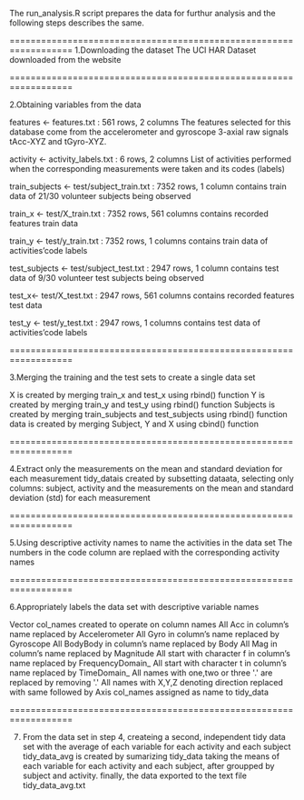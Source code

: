 The run_analysis.R script prepares the data for furthur analysis and the following steps describes the same. 

==================================================================
1.Downloading the dataset
The UCI HAR Dataset downloaded from the website

==================================================================

2.Obtaining variables from the data

features <- features.txt : 561 rows, 2 columns
The features selected for this database come from the accelerometer and gyroscope 3-axial raw signals tAcc-XYZ and tGyro-XYZ.

activity <- activity_labels.txt : 6 rows, 2 columns
List of activities performed when the corresponding measurements were taken and its codes (labels)

train_subjects <- test/subject_train.txt : 7352 rows, 1 column
contains train data of 21/30 volunteer subjects being observed

train_x <- test/X_train.txt : 7352 rows, 561 columns
contains recorded features train data

train_y <- test/y_train.txt : 7352 rows, 1 columns
contains train data of activities’code labels

test_subjects <- test/subject_test.txt : 2947 rows, 1 column
contains test data of 9/30 volunteer test subjects being observed

test_x<- test/X_test.txt : 2947 rows, 561 columns
contains recorded features test data

test_y <- test/y_test.txt : 2947 rows, 1 columns
contains test data of activities’code labels


==================================================================

3.Merging the training and the test sets to create a single data set

X is created by merging train_x and test_x using rbind() function
Y is created by merging train_y and test_y using rbind() function
Subjects is created by merging train_subjects and test_subjects using rbind() function
data is created by merging Subject, Y and X using cbind() function

==================================================================

4.Extract only the measurements on the mean and standard deviation for each measurement
tidy_datais created by subsetting dataata, selecting only columns: subject, activity and the measurements on the mean and standard deviation (std) for each measurement

==================================================================

5.Using descriptive activity names to name the activities in the data set
The numbers in the code column are replaed with the corresponding activity names

==================================================================

6.Appropriately labels the data set with descriptive variable names

Vector col_names created to operate on column names
All Acc in column’s name replaced by Accelerometer
All Gyro in column’s name replaced by Gyroscope
All BodyBody in column’s name replaced by Body
All Mag in column’s name replaced by Magnitude
All start with character f in column’s name replaced by FrequencyDomain_
All start with character t in column’s name replaced by TimeDomain_
All names with one,two or three '.' are replaced by removing '.'
All names with X,Y,Z denoting direction replaced with same followed by Axis 
col_names assigned as name to tidy_data

==================================================================

7. From the data set in step 4, createing a second, independent tidy data set with the average of each variable for each activity and each subject
tidy_data_avg is created by sumarizing tidy_data taking the means of each variable for each activity and each subject, after groupped by subject and activity.
finally, the data exported to the text file tidy_data_avg.txt